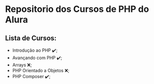 # Repositorio dos Cursos de PHP do Alura
## Lista de Cursos:
- Introdução ao PHP :heavy_check_mark:;
- Avançando com PHP :heavy_check_mark:;
- Arrays :x:;
- PHP Orientado a Objetos :x:;
- PHP Composer :heavy_check_mark:;
